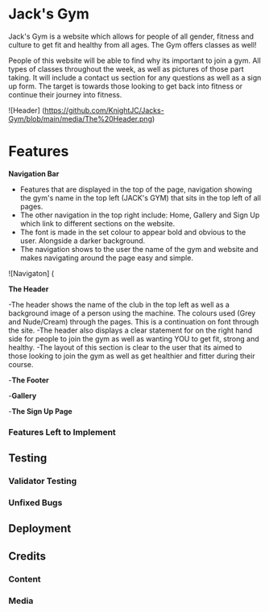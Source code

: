 # Jack's Gym

Jack's Gym is a website which allows for people of all gender, fitness and culture to get fit and healthy from all ages. The Gym offers classes as well! 

People of this website will be able to find why its important to join a gym. All types of classes throughout the week, as well as pictures of those part taking. It will include a contact us section for any questions as well as a sign up form. The target is towards those looking to get back into fitness or continue their journey into fitness. 

![Header] (https://github.com/KnightJC/Jacks-Gym/blob/main/media/The%20Header.png)

# Features





__Navigation Bar__

- Features that are displayed in the top of the page, navigation showing the gym's name in the top left (JACK's GYM) that sits in the top left of all pages.
- The other navigation in the top right include: Home, Gallery and Sign Up which link to different sections on the website.
- The font is made in the set colour to appear bold and obvious to the user. Alongside a darker background. 
- The navigation shows to the user the name of the gym and website and makes navigating around the page easy and simple.

![Navigaton] (


__The Header__

-The header shows the name of the club in the top left as well as a background image of a person using the machine. The colours used (Grey and Nude/Cream) through the pages. This is a continuation on font through the site.
-The header also displays a clear statement for on the right hand side for people to join the gym as well as wanting YOU to get fit, strong and healthy.
-The layout of this section is clear to the user that its aimed to those looking to join the gym as well as get healthier and fitter during their course. 





-__The Footer__

-__Gallery__

-__The Sign Up Page__

### Features Left to Implement

## Testing

### Validator Testing

### Unfixed Bugs

## Deployment

## Credits

### Content

### Media



